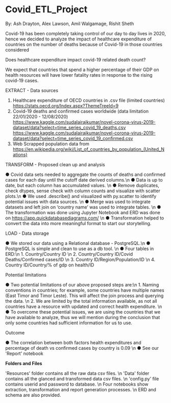 # Covid_ETL_Project

By: Ash Drayton, Alex Lawson, Amil Walgamage, Rishit Sheth

Covid-19 has been completely taking control of our day to day lives in 2020, hence we decided to analyze the impact of healthcare expenditure of countries on the number of deaths because of Covid-19 in those countries considered

Does healthcare expenditure impact covid-19 related death count?

We expect that countries that spend a higher percentage of their GDP on health resources will have lower fatality rates in response to the rising covid-19 cases.

EXTRACT - Data sources 
1.	Healthcare expenditure of OECD countries in .csv file (limited countries)
		https://stats.oecd.org/Index.aspx?ThemeTreeId=9
2.	Covid-19 deaths and confirmed cases worldwide (data limitation 22/01/2020 - 12/08/2020)
		https://www.kaggle.com/sudalairajkumar/novel-corona-virus-2019-dataset/data?select=time_series_covid_19_deaths.csv
		https://www.kaggle.com/sudalairajkumar/novel-corona-virus-2019-dataset/data?select=time_series_covid_19_confirmed.csv
3.	Web Scrapped population data from
		https://en.wikipedia.org/wiki/List_of_countries_by_population_(United_Nations)

TRANSFORM - Proposed clean up and analysis

●	Covid data sets needed to aggregate the counts of deaths and confirmed cases for each day until the cutoff date derived columns.\n
●	Data is up to date, but each column has accumulated values. \n
●	Remove duplicates, check dtypes, sense check with column counts and visualize with scatter plots.\n
●	We used .describe() and visualized with py.scatter to identify potential issues with data sources. \n
●	Merge was used to integrate datasets and left join on ‘country name’ was used to integrate tables. \n
●	The transformation was done using Jupyter Notebook and ERD was done on https://app.quickdatabasediagrams.com/ \n
●	Transformation helped to convert the data into more meaningful format to start our storytelling. 

LOAD - Data storage

●	We stored our data using a Relational database - PostgreSQL.\n
●	PostgreSQL is simple and clean to use as a db tool. \n
●	Four tables in ERD:\n
	1.	Country/Country ID	\n
	2.	Country/Country ID/Covid Deaths/Confirmed cases/ID  \n
	3.	Country ID/Region/Population/ID \n
	4.	Country ID/Country/% of gdp on health/ID 

Potential limitations

●	Two potential limitations of our above proposed steps are:\n
	1.	Naming conventions in countries; for example, some countries have multiple names (East Timor and Timor Leste). This will affect the join process and querying the data. \n
	2.	We are limited by the total information available, as not all countries have a resource with updated and correct health expenditure. \n
●	To overcome these potential issues, we are using the countries that we have available to analyze, thus we will mention during the conclusion that only some countries had sufficient information for us to use.

Outcome

●	The correlation between both factors health expenditures and percentage of death vs confirmed cases by country is 0.09 \n
●	See our 'Report' notebook 

****Folders and Files****

'Resources' folder contains all the raw data csv files. \n
'Data' folder contains all the glanced and transformed data csv files. \n 
'config.py' file contains userid and password to database. \n
Four notebooks show extraction, transformation and report generation processes. \n
ERD and schema are also provided. 
